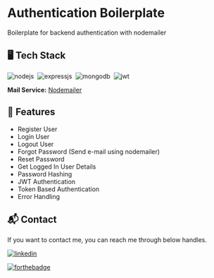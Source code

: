 # Authentication Boilerplate
Boilerplate for backend authentication with nodemailer

## 🖥️ Tech Stack

![nodejs](https://img.shields.io/badge/Node.js-43853D?style=for-the-badge&logo=node.js&logoColor=white)&nbsp;
![expressjs](https://img.shields.io/badge/Express.js-000000?style=for-the-badge&logo=express&logoColor=white)&nbsp;
![mongodb](https://img.shields.io/badge/MongoDB-4EA94B?style=for-the-badge&logo=mongodb&logoColor=white)&nbsp;
![jwt](	https://img.shields.io/badge/JWT-000000?style=for-the-badge&logo=JSON%20web%20tokens&logoColor=white)&nbsp;

**Mail Service:** [Nodemailer](https://nodemailer.com/about/)

## 🚀 Features
- Register User
- Login User
- Logout User
- Forgot Password (Send e-mail using nodemailer)
- Reset Password
- Get Logged In User Details
- Password Hashing
- JWT Authentication
- Token Based Authentication
- Error Handling

<h2>📬 Contact</h2>

If you want to contact me, you can reach me through below handles.

[![linkedin](https://img.shields.io/badge/LinkedIn-0077B5?style=for-the-badge&logo=linkedin&logoColor=white)](https://www.linkedin.com/in/jigar-sable)

[![forthebadge](https://forthebadge.com/images/badges/built-with-love.svg)](https://forthebadge.com)
